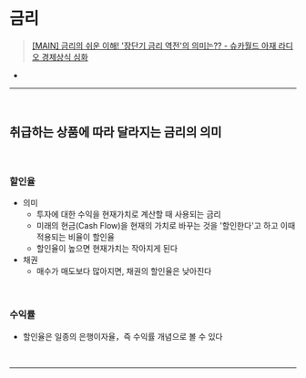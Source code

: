 # 금리
> [[MAIN] 금리의 쉬운 이해! '장단기 금리 역전'의 의미는?? - 슈카월드 아재 라디오 경제상식 심화](https://www.youtube.com/watch?v=oJm9OVYL9ag)
* 

<hr>
<br>

## 취급하는 상품에 따라 달라지는 금리의 의미
#### 

<br>

### 할인율
* 의미
  * 투자에 대한 수익을 현재가치로 계산할 때 사용되는 금리
  * 미래의 현금(Cash Flow)을 현재의 가치로 바꾸는 것을 '할인한다'고 하고 이때 적용되는 비율이 할인율
  * 할인율이 높으면 현재가치는 작아지게 된다
* 채권
  * 매수가 매도보다 많아지면, 채권의 할인율은 낮아진다

<br>

### 수익률
* 할인율은 일종의 은행이자율，즉 수익률 개념으로 볼 수 있다

<br>
<hr>
<br>

